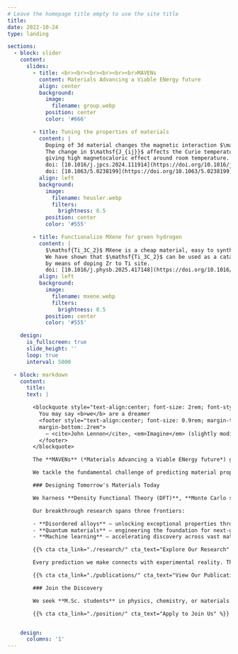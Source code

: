 ```yaml
---
# Leave the homepage title empty to use the site title
title:
date: 2022-10-24
type: landing

sections:
  - block: slider
    content:
      slides:
        - title: <br><br><br><br><br><br>MAVENs
          content: Materials Advancing a Viable ENergy future
          align: center
          background:
            image:
              filename: group.webp
            position: center
            color: '#666'

        - title: Tuning the properties of materials
          content: |
            Doping of 3d material changes the magnetic interaction $\mathsf{J_{ij}}$ considerably in Heusler alloy.
            The change in $\mathsf{J_{ij}}$ affects the Curie temperature of the materials,
            giving high magnetocaloric effect around room temperature.
            doi: [10.1016/j.jpcs.2024.111914](https://doi.org/10.1016/j.jpcs.2024.111914)
            doi: [10.1063/5.0238199](https://doi.org/10.1063/5.0238199)
          align: left
          background:
            image:
              filename: heusler.webp
              filters:
                brightness: 0.5
            position: center
            color: '#555'

        - title: Functionalize MXene for green hydrogen
          content: |
            $\mathsf{Ti_3C_2}$ MXene is a cheap material, easy to synthesize in production scale.
            We have shown that $\mathsf{Ti_3C_2}$ can be used as a catalyst for Hydrogen Evolution Reaction (HER)
            by means of doping Zr to Ti site.
            doi: [10.1016/j.physb.2025.417148](https://doi.org/10.1016/j.physb.2025.417148)
          align: left
          background:
            image:
              filename: mxene.webp
              filters:
                brightness: 0.5
            position: center
            color: '#555'

    design:
      is_fullscreen: true
      slide_height: ''
      loop: true
      interval: 5000

  - block: markdown
    content:
      title:
      text: |

        <blockquote style="text-align:center; font-size: 2rem; font-style: italic; margin: 0; padding: 0;">
          You may say <b>we</b> are a dreamer
          <footer style="text-align:center; font-size: 0.9rem; margin-top: 0.2rem;
          margin-bottom:.2rem">
            — <cite>John Lennon</cite>, <em>Imagine</em> (slightly modified)
          </footer>
        </blockquote>

        The **MAVENs** (*Materials Advancing a Viable ENergy future*) group, led by [Dr. Rudra Banerjee](https://mavens-group.github.io/author/rudra-banerjee/), is based in the [Department of Physics and Nanotechnology](https://www.srmist.edu.in/department/department-of-physics-and-nanotechnology/) at the [SRM Institute of Science and Technology](https://srmist.edu.in).

        We tackle the fundamental challenge of predicting material properties from electronic structure. Through computational modeling, we design materials with unprecedented capabilities like room-temperature quantum devices, efficient photocatalysts, and next-generation energy storage systems.

        ### Designing Tomorrow's Materials Today

        We harness **Density Functional Theory (DFT)**, **Monte Carlo simulations**, and **Machine Learning** — a powerful combination of quantum mechanics, statistical physics, and artificial intelligence that enables us to predict, design, and optimise materials before they are synthesised in the laboratory. From the magnetic complexity of high-entropy alloys to the catalytic potential green hydrogen and quantum materials with long coherence time, we bridge fundamental theory with transformative applications.

        Our breakthrough research spans three frontiers:

        - **Disordered alloys** – unlocking exceptional properties through strategic compositional design
        - **Quantum materials** – engineering the foundation for next-generation quantum technologies
        - **Machine learning** – accelerating discovery across vast material landscapes

        {{% cta cta_link="./research/" cta_text="Explore Our Research" %}}

        Every prediction we make connects with experimental reality. Through partnerships with leading experimentalists worldwide, we validate our models and push computational boundaries, ensuring our discoveries translate from silicon to laboratory bench.

        {{% cta cta_link="./publications/" cta_text="View Our Publications" %}}

        ### Join the Discovery

        We seek **M.Sc. students** in physics, chemistry, or materials science ready to wield computational power against real-world challenges. If you're passionate about designing materials that will define our sustainable future, your next breakthrough awaits here.

        {{% cta cta_link="./position/" cta_text="Apply to Join Us" %}}


    design:
      columns: '1'
---
```

